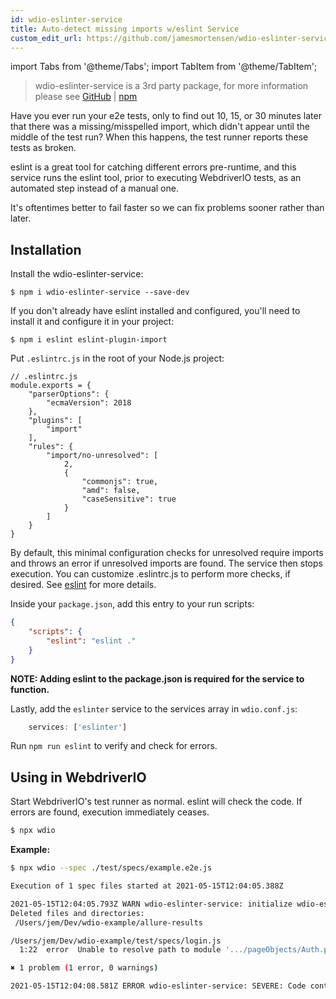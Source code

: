```yaml
---
id: wdio-eslinter-service
title: Auto-detect missing imports w/eslint Service
custom_edit_url: https://github.com/jamesmortensen/wdio-eslinter-service/edit/master//README.md
---
```


import Tabs from '@theme/Tabs';
import TabItem from '@theme/TabItem';

> wdio-eslinter-service is a 3rd party package, for more information please see [GitHub](https://github.com/jamesmortensen/wdio-eslinter-service) | [npm](https://www.npmjs.com/package/wdio-eslinter-service)

Have you ever run your e2e tests, only to find out 10, 15, or 30 minutes later that there was a missing/misspelled import, which didn't appear until the middle of the test run?  When this happens, the test runner reports these tests as broken.

eslint is a great tool for catching different errors pre-runtime, and this service runs the eslint tool, prior to executing WebdriverIO tests, as an automated step instead of a manual one.

It's oftentimes better to fail faster so we can fix problems sooner rather than later.


## Installation

Install the wdio-eslinter-service:

```
$ npm i wdio-eslinter-service --save-dev 
```

If you don't already have eslint installed and configured, you'll need to install it and configure it in your project:

```
$ npm i eslint eslint-plugin-import
```

Put `.eslintrc.js` in the root of your Node.js project:

```
// .eslintrc.js
module.exports = {
    "parserOptions": {
        "ecmaVersion": 2018
    },
    "plugins": [
        "import"
    ],
    "rules": {
        "import/no-unresolved": [
            2,
            {
                "commonjs": true,
                "amd": false,
                "caseSensitive": true
            }
        ]
    }
}
```

By default, this minimal configuration checks for unresolved require imports and throws an error if unresolved imports are found. The service then stops execution. You can customize .eslintrc.js to perform more checks, if desired. See [eslint](https://www.npmjs.com/package/eslint) for more details.

Inside your `package.json`, add this entry to your run scripts:

```json
{
    "scripts": {
        "eslint": "eslint ."
    }
}
```

**NOTE: Adding eslint to the package.json is required for the service to function.**


Lastly, add the `eslinter` service to the services array in `wdio.conf.js`:

```javascript
    services: ['eslinter']
```

Run `npm run eslint` to verify and check for errors.


## Using in WebdriverIO

Start WebdriverIO's test runner as normal. eslint will check the code. If errors are found, execution immediately ceases.

```bash
$ npx wdio
```


**Example:**

```bash
$ npx wdio --spec ./test/specs/example.e2e.js 

Execution of 1 spec files started at 2021-05-15T12:04:05.388Z

2021-05-15T12:04:05.793Z WARN wdio-eslinter-service: initialize wdio-eslint-service using npm runner.
Deleted files and directories:
 /Users/jem/Dev/wdio-example/allure-results

/Users/jem/Dev/wdio-example/test/specs/login.js
  1:22  error  Unable to resolve path to module '.../pageObjects/Auth.page'  import/no-unresolved

✖ 1 problem (1 error, 0 warnings)

2021-05-15T12:04:08.581Z ERROR wdio-eslinter-service: SEVERE: Code contains eslint errors or eslint not installed.
```

